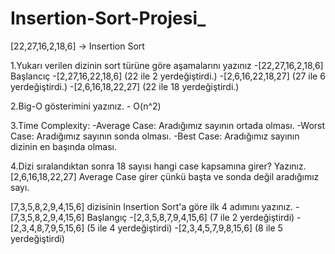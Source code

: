# Insertion-Sort-Projesi_
[22,27,16,2,18,6] -> Insertion Sort

1.Yukarı verilen dizinin sort türüne göre aşamalarını yazınız -[22,27,16,2,18,6] Başlancıç -[2,27,16,22,18,6] (22 ile 2 yerdeğiştirdi.) -[2,6,16,22,18,27] (27 ile 6 yerdeğiştirdi.) -[2,6,16,18,22,27] (22 ile 18 yerdeğiştirdi.)

2.Big-O gösterimini yazınız. - O(n^2)

3.Time Complexity: -Average Case: Aradığımız sayının ortada olması. -Worst Case: Aradığımız sayının sonda olması. -Best Case: Aradığımız sayının dizinin en başında olması.

4.Dizi sıralandıktan sonra 18 sayısı hangi case kapsamına girer? Yazınız. [2,6,16,18,22,27] Average Case girer çünkü başta ve sonda değil aradığımız sayı.

[7,3,5,8,2,9,4,15,6] dizisinin Insertion Sort'a göre ilk 4 adımını yazınız.
  -[7,3,5,8,2,9,4,15,6] Başlangıç
    -[2,3,5,8,7,9,4,15,6] (7 ile 2 yerdeğiştirdi)
    -[2,3,4,8,7,9,5,15,6] (5 ile 4 yerdeğiştirdi)
    -[2,3,4,5,7,9,8,15,6] (8 ile 5 yerdeğiştirdi)
